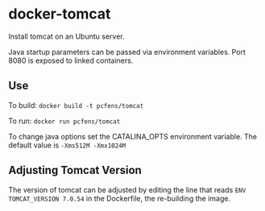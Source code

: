docker-tomcat
=============

Install tomcat on an Ubuntu server.

Java startup parameters can be passed via environment variables. Port 8080 is
exposed to linked containers.

## Use

To build:
`docker build -t pcfens/tomcat`

To run:
`docker run pcfens/tomcat`

To change java options set the CATALINA_OPTS environment variable.
The default value is `-Xms512M -Xmx1024M`

## Adjusting Tomcat Version

The version of tomcat can be adjusted by editing the line that reads
`ENV TOMCAT_VERSION 7.0.54` in the Dockerfile, the re-building the image.
